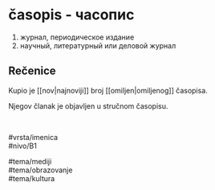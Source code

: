 # časopis - часопис

1. журнал, периодическое издание  
2. научный, литературный или деловой журнал

## Rečenice

Kupio je [[nov|najnoviji]] broj [[omiljen|omiljenog]] časopisa.

Njegov članak je objavljen u stručnom časopisu.

<br>

#vrsta/imenica  
#nivo/B1  

#tema/mediji  
#tema/obrazovanje  
#tema/kultura  
